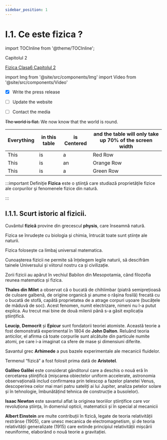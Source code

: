 ```yaml
---
sidebar_position: 1
---
```


# I.1. Ce este fizica ?

import TOCInline from '@theme/TOCInline';

<TOCInline toc={toc} />

<Link to="docs/fizica/fizica-clasa6-capitolul2">Capitolul 2</Link>

<a href="/docs/fizica/clasa6/fizica-clasa6-capitolul2">Fizica Clasa6 Capitolul 2</a>

import Img from '@site/src/components/Img'
import Video from '@site/src/components/Video'



- [x] Write the press release
- [ ] Update the website
- [ ] Contact the media


~~The world is flat.~~ We now know that the world is round.



<div class="heatMap">

| Everything | in this table | is Centered |  and the table will only take up 70% of the screen width  | 
| -- | -- | -- | -- |
| This | is | a | Red Row |
| This | is | an | Orange Row |
| This | is | a | Green Row |

</div>




:::important Definiţie
**Fizica** este o ştiinţă care studiază proprietăţile fizice ale corpurilor şi fenomenele fizice din natură.

:::



## I.1.1. Scurt istoric al fizicii.
Cuvântul **fizică** provine din grecescul **physis**, care înseamnă natură.
 
Fizica se înrudește cu biologia și chimia, întrucât toate sunt științe ale naturii.

Fizica folosește ca limbaj universal matematica. 

Cunoașterea fizicii ne permite să înțelegem legile naturii, să descifrăm tainele Universului și viitorul nostru ca și civilizație.

Zorii fizicii au apărut în vechiul Babilon din Mesopotamia, când filozofia reunea matematica și fizica.

**Thales din Milet** a observat că o bucată de chihlimbar (piatră semiprețioasă de culoare galbenă, de origine organică și anume o rășina fosilă) frecată cu o bucată de stofă, capătă proprietatea de a atrage corpuri ușoare (bucățele de măduvă de soc). Acest fenomen, numit electrizare, nimeni nu l-a putut explica. Au trecut mai bine de două milenii până s-a găsit explicația științifică. 

**Leucip**, **Democrit** și **Epicur** sunt fondatorii teoriei atomiste. Această teorie a fost demonstrată experimental în 1804 de **John Dalton**. Reluând teoria anticilor, el afirma că toate corpurile sunt alcătuite din particule numite atomi, pe care i-a imaginat ca sfere de mase și dimensiuni diferite.

Savantul grec **Arhimede** a pus bazele experimentale ale mecanicii fluidelor.

Termenul “fizică” a fost folosit prima dată de **Aristotel**.

**Galileo Galilei** este considerat gânditorul care a deschis o nouă eră în cercetarea științifică (mișcarea obiectelor uniform accelerate, astronomia observațională includ confirmarea prin telescop a fazelor planetei Venus, descoperirea celor mai mari patru sateliți ai lui Jupiter, analiza petelor solare și în tehnologie, îmbunătățind tehnica de construcție a busolelor).

**Isaac Newton** este savantul aflat la originea teoriilor științifice care vor revoluționa știința, în domeniul opticii, matematicii și în special al mecanicii

**Albert Einstein** are multe contribuții în fizică, legate de teoria relativității restrânse (1905), care unesc mecanica de electromagnetism, și de teoria relativității generalizate (1915) care extinde principiul relativității mișcării neuniforme, elaborând o nouă teorie a gravitației.

